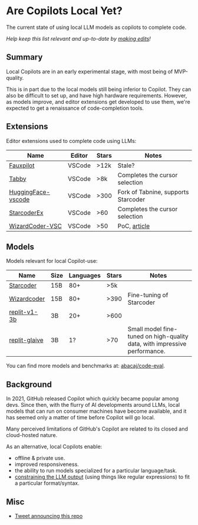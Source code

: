# Are Copilots Local Yet?

The current state of using local LLM models as copilots to complete code.

*Help keep this list relevant and up-to-date by [making edits](https://github.com/ErikBjare/are-copilots-local-yet/edit/master/README.md)!*


## Summary

Local Copilots are in an early experimental stage, with most being of MVP-quality.

This is in part due to the local models still being inferior to Copilot. They can also be difficult to set up, and have high hardware requirements. However, as models improve, and editor extensions get developed to use them, we're expected to get a renaissance of code-completion tools.


## Extensions

Editor extensions used to complete code using LLMs:

| Name        | Editor | Stars | Notes   |
|-------------|--------|-------|---------|
| [Fauxpilot][fauxpilot]   | VSCode | >12k  | Stale?  |
| [Tabby][tabby] | VSCode | >8k | Completes the cursor selection  |
| [HuggingFace-vscode][hf-vscode] | VSCode | >300  | Fork of Tabnine, supports Starcoder |
| [StarcoderEx][sc-ex] | VSCode | >60   | Completes the cursor selection |
| [WizardCoder-VSC][wc-vsc] | VSCode | >50   | PoC, [article][wc-vsc-blog] |

[fauxpilot]: https://github.com/fauxpilot/fauxpilot
[tabby]: https://github.com/TabbyML/tabby
[hf-vscode]: https://github.com/huggingface/huggingface-vscode
[sc-ex]: https://github.com/Lisoveliy/StarCoderEx
[wc-vsc]: https://github.com/mzbac/wizardCoder-vsc
[wc-vsc-blog]: https://medium.com/@anchen.li/build-your-own-copliot-using-open-source-llm-ff9da556cb09

## Models

Models relevant for local Copilot-use:

| Name        | Size | Languages | Stars | Notes |
|-------------|------|-----------|-------|-------|
| [Starcoder][starcoder]   | 15B | 80+        | >5k   |       |
| [Wizardcoder][wc-v1] | 15B | 80+        | >390  | Fine-tuning of Starcoder |
| [replit-v1-3b][replit-v1] | 3B | 20+        | >600  |       |
| [replit-glaive][replit-glaive] | 3B | 1?        | >70   | Small model fine-tuned on high-quality data, with impressive performance. |

You can find more models and benchmarks at: [abacaj/code-eval][code-eval].

[starcoder]: https://github.com/bigcode-project/starcoder
[wc-v1]: https://huggingface.co/WizardLM/WizardCoder-15B-V1.0
[replit-v1]: https://huggingface.co/replit/replit-code-v1-3b
[replit-glaive]: https://huggingface.co/sahil2801/replit-code-instruct-glaive
[code-eval]:https://github.com/abacaj/code-eval

## Background

In 2021, GitHub released Copilot which quickly became popular among devs. Since then, with the flurry of AI developments around LLMs, local models that can run on consumer machines have become available, and it has seemed only a matter of time before Copilot will go local.

Many perceived limitations of GitHub's Copilot are related to its closed and cloud-hosted nature. 

As an alternative, local Copilots enable:

- offline & private use.
- improved responsiveness.
- the ability to run models specialized for a particular language/task.
- [constraining the LLM output](https://twitter.com/ErikBjare/status/1656731582001020928) (using things like regular expressions) to fit a particular format/syntax.

## Misc

 - [Tweet announcing this repo](https://twitter.com/ErikBjare/status/1681616666600394753)

